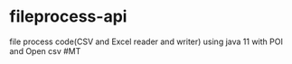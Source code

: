 # fileprocess-api
file process code(CSV and Excel reader and writer) using java 11 with POI and Open csv #MT
